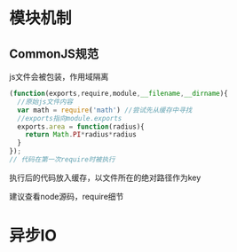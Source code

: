 # 模块机制

## CommonJS规范

js文件会被包装，作用域隔离

```js
(function(exports,require,module,__filename,__dirname){
  //原始js文件内容
  var math = require('math') //尝试先从缓存中寻找
  //exports指向module.exports
  exports.area = function(radius){
    return Math.PI*radius*radius
  }
});
// 代码在第一次require时被执行
```

执行后的代码放入缓存，以文件所在的绝对路径作为key


建议查看node源码，require细节


# 异步IO

